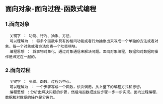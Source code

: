 

## 面向对象-面向过程-函数式编程


### 1.面向对象
      关键字 ： 功能、行为、抽象、方法、
      可以理解为 ： 将多个函数中具有的相同功能或者行为抽象出来写成一个单独的方法或者对象，每一个对象或者方法负责一个功能模块。
      编程思想 ： 将事物对象化，通过对象通信来解决问题。面向对象编程，数据和对数据的操作是绑定在一起的。

### 2.面向过程
      关键字 ： 步骤、函数、过程为中心、
      可以理解为 ： 一个步骤写成一个函数，依次调用，从上至下的编程方式和思想。
      编程思想 ：分析出解决问题的步骤，然后用函数把这些步骤一步一步实现。面向过程编程，数据和对数据的操作是分离的。
